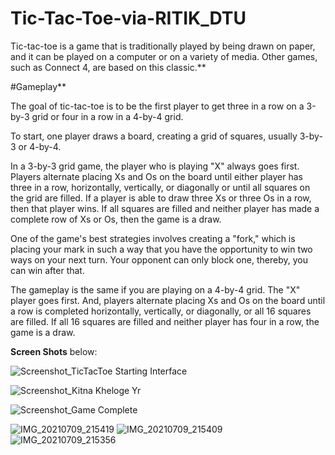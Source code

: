 # Tic-Tac-Toe-via-RITIK_DTU
Tic-tac-toe is a game that is traditionally played by being drawn on paper, and it can be played on a computer or on a variety of media. Other games, such as Connect 4, are based on this classic.**

#Gameplay**

The goal of tic-tac-toe is to be the first player to get three in a row on a 3-by-3 grid or four in a row in a 4-by-4 grid. 


To start, one player draws a board, creating a grid of squares, usually 3-by-3 or 4-by-4.

In a 3-by-3 grid game, the player who is playing "X" always goes first. Players alternate placing Xs and Os on the board until either player has three in a row, horizontally, vertically, or diagonally or until all squares on the grid are filled. If a player is able to draw three Xs or three Os in a row, then that player wins. If all squares are filled and neither player has made a complete row of Xs or Os, then the game is a draw.

One of the game's best strategies involves creating a "fork," which is placing your mark in such a way that you have the opportunity to win two ways on your next turn. Your opponent can only block one, thereby, you can win after that.

The gameplay is the same if you are playing on a 4-by-4 grid. The "X" player goes first. And, players alternate placing Xs and Os on the board until a row is completed horizontally, vertically, or diagonally, or all 16 squares are filled. If all 16 squares are filled and neither player has four in a row, the game is a draw.

**Screen Shots** below:

![Screenshot_TicTacToe Starting Interface](https://user-images.githubusercontent.com/76508661/125108616-e6e54700-e0ff-11eb-87bb-eadb4d95fba4.jpg)

![Screenshot_Kitna Kheloge Yr](https://user-images.githubusercontent.com/76508661/125108620-e9e03780-e0ff-11eb-9454-f3fcd4522284.jpg)

![Screenshot_Game Complete](https://user-images.githubusercontent.com/76508661/125108627-eb116480-e0ff-11eb-9336-f6343c8c4cef.jpg)

![IMG_20210709_215419](https://user-images.githubusercontent.com/76508661/125108900-45122a00-e100-11eb-9668-8991506a7744.jpg)
![IMG_20210709_215409](https://user-images.githubusercontent.com/76508661/125108908-480d1a80-e100-11eb-88f4-42bb2eb1e0f9.jpg)
![IMG_20210709_215356](https://user-images.githubusercontent.com/76508661/125108912-493e4780-e100-11eb-8e2e-5649def95d82.jpg)
